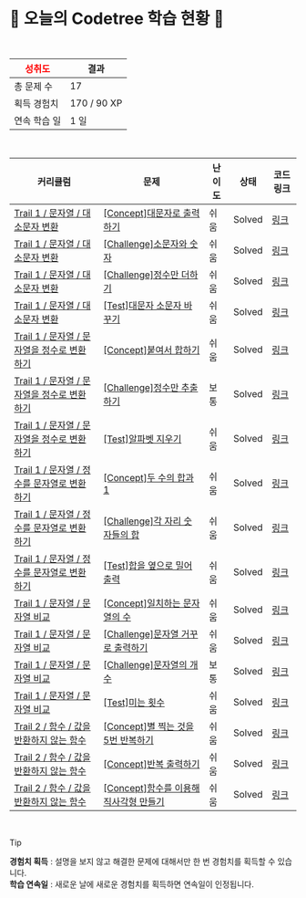# 🌲 오늘의 Codetree 학습 현황 🌲

<br />

| <span style="color:red;display:block;text-align:center;"> **성취도**</span> | 결과 |
|---|---|
| 총 문제 수 | 17 |
| 획득 경험치 | 170 / 90 XP |
| 연속 학습 일 | 1 일 |

<br />

|커리큘럼|문제|난이도|상태|코드 링크|
|---|---|---|---|---|
|[Trail 1 / 문자열 / 대소문자 변환](https://www.codetree.ai/trail-info/novice-low/)|[[Concept]대문자로 출력하기](https://www.codetree.ai/trails/complete/curated-cards/intro-print-in-capital/)|쉬움|Solved|[링크](https://github.com/givenjun/codetree/blob/main/250923/%EB%8C%80%EB%AC%B8%EC%9E%90%EB%A1%9C%20%EC%B6%9C%EB%A0%A5%ED%95%98%EA%B8%B0/print-in-capital.java)|
|[Trail 1 / 문자열 / 대소문자 변환](https://www.codetree.ai/trail-info/novice-low/)|[[Challenge]소문자와 숫자](https://www.codetree.ai/trails/complete/curated-cards/challenge-letter-and-number/)|쉬움|Solved|[링크](https://github.com/givenjun/codetree/blob/main/250923/%EC%86%8C%EB%AC%B8%EC%9E%90%EC%99%80%20%EC%88%AB%EC%9E%90/letter-and-number.java)|
|[Trail 1 / 문자열 / 대소문자 변환](https://www.codetree.ai/trail-info/novice-low/)|[[Challenge]정수만 더하기](https://www.codetree.ai/trails/complete/curated-cards/challenge-add-only-integers/)|쉬움|Solved|[링크](https://github.com/givenjun/codetree/blob/main/250923/%EC%A0%95%EC%88%98%EB%A7%8C%20%EB%8D%94%ED%95%98%EA%B8%B0/add-only-integers.java)|
|[Trail 1 / 문자열 / 대소문자 변환](https://www.codetree.ai/trail-info/novice-low/)|[[Test]대문자 소문자 바꾸기](https://www.codetree.ai/trails/complete/curated-cards/test-change-uppercase-and-lowercase/)|쉬움|Solved|[링크](https://github.com/givenjun/codetree/blob/main/250923/%EB%8C%80%EB%AC%B8%EC%9E%90%20%EC%86%8C%EB%AC%B8%EC%9E%90%20%EB%B0%94%EA%BE%B8%EA%B8%B0/change-uppercase-and-lowercase.java)|
|[Trail 1 / 문자열 / 문자열을 정수로 변환하기](https://www.codetree.ai/trail-info/novice-low/)|[[Concept]붙여서 합하기](https://www.codetree.ai/trails/complete/curated-cards/intro-add-and-add/)|쉬움|Solved|[링크](https://github.com/givenjun/codetree/blob/main/250923/%EB%B6%99%EC%97%AC%EC%84%9C%20%ED%95%A9%ED%95%98%EA%B8%B0/add-and-add.java)|
|[Trail 1 / 문자열 / 문자열을 정수로 변환하기](https://www.codetree.ai/trail-info/novice-low/)|[[Challenge]정수만 추출하기](https://www.codetree.ai/trails/complete/curated-cards/challenge-extract-only-integers/)|보통|Solved|[링크](https://github.com/givenjun/codetree/blob/main/250923/%EC%A0%95%EC%88%98%EB%A7%8C%20%EC%B6%94%EC%B6%9C%ED%95%98%EA%B8%B0/extract-only-integers.java)|
|[Trail 1 / 문자열 / 문자열을 정수로 변환하기](https://www.codetree.ai/trail-info/novice-low/)|[[Test]알파벳 지우기](https://www.codetree.ai/trails/complete/curated-cards/test-remove-alphabet/)|쉬움|Solved|[링크](https://github.com/givenjun/codetree/blob/main/250923/%EC%95%8C%ED%8C%8C%EB%B2%B3%20%EC%A7%80%EC%9A%B0%EA%B8%B0/remove-alphabet.java)|
|[Trail 1 / 문자열 / 정수를 문자열로 변환하기](https://www.codetree.ai/trail-info/novice-low/)|[[Concept]두 수의 합과 1](https://www.codetree.ai/trails/complete/curated-cards/intro-two-nums-sum-and-1/)|쉬움|Solved|[링크](https://github.com/givenjun/codetree/blob/main/250923/%EB%91%90%20%EC%88%98%EC%9D%98%20%ED%95%A9%EA%B3%BC%201/two-nums-sum-and-1.java)|
|[Trail 1 / 문자열 / 정수를 문자열로 변환하기](https://www.codetree.ai/trail-info/novice-low/)|[[Challenge]각 자리 숫자들의 합](https://www.codetree.ai/trails/complete/curated-cards/challenge-sum-of-each-digit/)|쉬움|Solved|[링크](https://github.com/givenjun/codetree/blob/main/250923/%EA%B0%81%20%EC%9E%90%EB%A6%AC%20%EC%88%AB%EC%9E%90%EB%93%A4%EC%9D%98%20%ED%95%A9/sum-of-each-digit.java)|
|[Trail 1 / 문자열 / 정수를 문자열로 변환하기](https://www.codetree.ai/trail-info/novice-low/)|[[Test]합을 옆으로 밀어 출력](https://www.codetree.ai/trails/complete/curated-cards/test-push-the-sum-sideways-to-output/)|쉬움|Solved|[링크](https://github.com/givenjun/codetree/blob/main/250923/%ED%95%A9%EC%9D%84%20%EC%98%86%EC%9C%BC%EB%A1%9C%20%EB%B0%80%EC%96%B4%20%EC%B6%9C%EB%A0%A5/push-the-sum-sideways-to-output.java)|
|[Trail 1 / 문자열 / 문자열 비교](https://www.codetree.ai/trail-info/novice-low/)|[[Concept]일치하는 문자열의 수](https://www.codetree.ai/trails/complete/curated-cards/intro-num-of-correct-string/)|쉬움|Solved|[링크](https://github.com/givenjun/codetree/blob/main/250923/%EC%9D%BC%EC%B9%98%ED%95%98%EB%8A%94%20%EB%AC%B8%EC%9E%90%EC%97%B4%EC%9D%98%20%EC%88%98/num-of-correct-string.java)|
|[Trail 1 / 문자열 / 문자열 비교](https://www.codetree.ai/trail-info/novice-low/)|[[Challenge]문자열 거꾸로 출력하기](https://www.codetree.ai/trails/complete/curated-cards/challenge-print-string-backward/)|쉬움|Solved|[링크](https://github.com/givenjun/codetree/blob/main/250923/%EB%AC%B8%EC%9E%90%EC%97%B4%20%EA%B1%B0%EA%BE%B8%EB%A1%9C%20%EC%B6%9C%EB%A0%A5%ED%95%98%EA%B8%B0/print-string-backward.java)|
|[Trail 1 / 문자열 / 문자열 비교](https://www.codetree.ai/trail-info/novice-low/)|[[Challenge]문자열의 개수](https://www.codetree.ai/trails/complete/curated-cards/challenge-number-of-spring/)|보통|Solved|[링크](https://github.com/givenjun/codetree/blob/main/250923/%EB%AC%B8%EC%9E%90%EC%97%B4%EC%9D%98%20%EA%B0%9C%EC%88%98/number-of-spring.java)|
|[Trail 1 / 문자열 / 문자열 비교](https://www.codetree.ai/trail-info/novice-low/)|[[Test]미는 횟수](https://www.codetree.ai/trails/complete/curated-cards/test-number-of-pushes/)|쉬움|Solved|[링크](https://github.com/givenjun/codetree/blob/main/250923/%EB%AF%B8%EB%8A%94%20%ED%9A%9F%EC%88%98/number-of-pushes.java)|
|[Trail 2 / 함수 / 값을 반환하지 않는 함수](https://www.codetree.ai/trail-info/novice-mid/)|[[Concept]별 찍는 것을 5번 반복하기](https://www.codetree.ai/trails/complete/curated-cards/intro-repeat-shooting-the-stars-five-times/)|쉬움|Solved|[링크](https://github.com/givenjun/codetree/blob/main/250923/%EB%B3%84%20%EC%B0%8D%EB%8A%94%20%EA%B2%83%EC%9D%84%205%EB%B2%88%20%EB%B0%98%EB%B3%B5%ED%95%98%EA%B8%B0/repeat-shooting-the-stars-five-times.java)|
|[Trail 2 / 함수 / 값을 반환하지 않는 함수](https://www.codetree.ai/trail-info/novice-mid/)|[[Concept]반복 출력하기](https://www.codetree.ai/trails/complete/curated-cards/intro-repeated-output/)|쉬움|Solved|[링크](https://github.com/givenjun/codetree/blob/main/250923/%EB%B0%98%EB%B3%B5%20%EC%B6%9C%EB%A0%A5%ED%95%98%EA%B8%B0/repeated-output.java)|
|[Trail 2 / 함수 / 값을 반환하지 않는 함수](https://www.codetree.ai/trail-info/novice-mid/)|[[Concept]함수를 이용해 직사각형 만들기](https://www.codetree.ai/trails/complete/curated-cards/intro-create-a-rectangle-using-a-function/)|쉬움|Solved|[링크](https://github.com/givenjun/codetree/blob/main/250923/%ED%95%A8%EC%88%98%EB%A5%BC%20%EC%9D%B4%EC%9A%A9%ED%95%B4%20%EC%A7%81%EC%82%AC%EA%B0%81%ED%98%95%20%EB%A7%8C%EB%93%A4%EA%B8%B0/create-a-rectangle-using-a-function.java)|


<br />

> [!TIP]
> **경험치 획득** : 설명을 보지 않고 해결한 문제에 대해서만 한 번 경험치를 획득할 수 있습니다.  
> **학습 연속일** : 새로운 날에 새로운 경험치를 획득하면 연속일이 인정됩니다.

